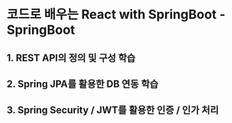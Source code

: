 # 코드로 배우는 React with SpringBoot - SpringBoot
<h2> 1. REST API의 정의 및 구성 학습</h2>
<h2> 2. Spring JPA를 활용한 DB 연동 학습 </h2>
<h2> 3. Spring Security / JWT를 활용한 인증 / 인가 처리</h2>
